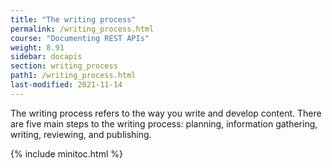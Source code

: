 ```yaml
---
title: "The writing process"
permalink: /writing_process.html
course: "Documenting REST APIs"
weight: 8.91
sidebar: docapis
section: writing_process
path1: /writing_process.html
last-modified: 2021-11-14
---
```


The writing process refers to the way you write and develop content. There are five main steps to the writing process: planning, information gathering, writing, reviewing, and publishing.

{% include minitoc.html %}
